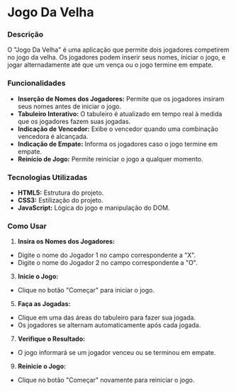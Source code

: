 # Jogo Da Velha

### Descrição
O "Jogo Da Velha" é uma aplicação que permite dois jogadores competirem no jogo da velha. Os jogadores podem inserir seus nomes, iniciar o jogo, e jogar alternadamente até que um vença ou o jogo termine em empate.

### Funcionalidades
*  **Inserção de Nomes dos Jogadores:** Permite que os jogadores insiram seus nomes antes de iniciar o jogo.
*  **Tabuleiro Interativo:** O tabuleiro é atualizado em tempo real à medida que os jogadores fazem suas jogadas.
*  **Indicação de Vencedor:** Exibe o vencedor quando uma combinação vencedora é alcançada.
*   **Indicação de Empate:** Informa os jogadores caso o jogo termine em empate.
*   **Reinício de Jogo:** Permite reiniciar o jogo a qualquer momento.

### Tecnologias Utilizadas
* **HTML5:** Estrutura do projeto.
* **CSS3:** Estilização do projeto.
* **JavaScript:** Lógica do jogo e manipulação do DOM.

### Como Usar

1. **Insira os Nomes dos Jogadores:**
* Digite o nome do Jogador 1 no campo correspondente a "X".
 * Digite o nome do Jogador 2 no campo correspondente a "O".

3. **Inicie o Jogo:**
* Clique no botão "Começar" para iniciar o jogo.

5. **Faça as Jogadas:**
*  Clique em uma das áreas do tabuleiro para fazer sua jogada.
*  Os jogadores se alternam automaticamente após cada jogada.

7. **Verifique o Resultado:**
* O jogo informará se um jogador venceu ou se terminou em empate.

9. **Reinicie o Jogo:**
* Clique no botão "Começar" novamente para reiniciar o jogo.
